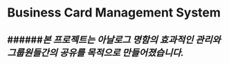 Business Card Management System
=================================
######*본 프로젝트는 아날로그 명함의 효과적인 관리와 그룹원들간의 공유를 목적으로 만들어졌습니다.*
-----------------------------------------------------------------------------------
